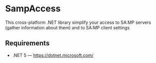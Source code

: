 # SampAccess
This cross-platform .NET library simplify your access to SA:MP servers (gather information about them) and to SA:MP client settings

## Requirements
  - .NET 5 — https://dotnet.microsoft.com/

